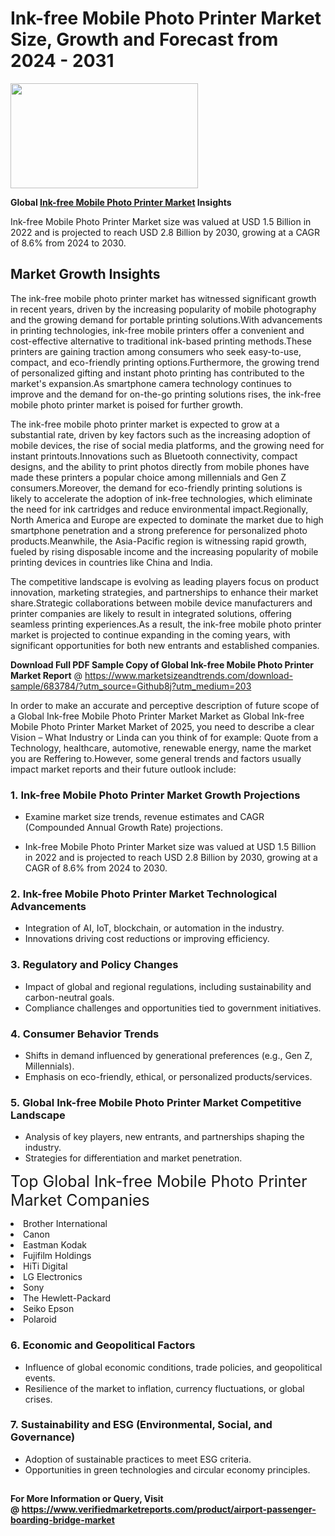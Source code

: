 <H1>Ink-free Mobile Photo Printer Market Size, Growth and Forecast from 2024 - 2031</H1><img class="aligncenter size-medium wp-image-584254" src="https://thirdeyenews.in/wp-content/uploads/2024/09/Global-Market-Research-300x168.jpeg" alt="" width="300" height="168" /><p><strong>Global&nbsp;<a href="https://www.marketsizeandtrends.com/download-sample/683784/?utm_source=Github8j?utm_medium=203">Ink-free Mobile Photo Printer Market</a> Insights</strong></p><p>Ink-free Mobile Photo Printer Market size was valued at USD 1.5 Billion in 2022 and is projected to reach USD 2.8 Billion by 2030, growing at a CAGR of 8.6% from 2024 to 2030.</p><p><h2>Market Growth Insights</h2> <p>The ink-free mobile photo printer market has witnessed significant growth in recent years, driven by the increasing popularity of mobile photography and the growing demand for portable printing solutions.With advancements in printing technologies, ink-free mobile printers offer a convenient and cost-effective alternative to traditional ink-based printing methods.These printers are gaining traction among consumers who seek easy-to-use, compact, and eco-friendly printing options.Furthermore, the growing trend of personalized gifting and instant photo printing has contributed to the market's expansion.As smartphone camera technology continues to improve and the demand for on-the-go printing solutions rises, the ink-free mobile photo printer market is poised for further growth.</p> <p>The ink-free mobile photo printer market is expected to grow at a substantial rate, driven by key factors such as the increasing adoption of mobile devices, the rise of social media platforms, and the growing need for instant printouts.Innovations such as Bluetooth connectivity, compact designs, and the ability to print photos directly from mobile phones have made these printers a popular choice among millennials and Gen Z consumers.Moreover, the demand for eco-friendly printing solutions is likely to accelerate the adoption of ink-free technologies, which eliminate the need for ink cartridges and reduce environmental impact.Regionally, North America and Europe are expected to dominate the market due to high smartphone penetration and a strong preference for personalized photo products.Meanwhile, the Asia-Pacific region is witnessing rapid growth, fueled by rising disposable income and the increasing popularity of mobile printing devices in countries like China and India.<p>The competitive landscape is evolving as leading players focus on product innovation, marketing strategies, and partnerships to enhance their market share.Strategic collaborations between mobile device manufacturers and printer companies are likely to result in integrated solutions, offering seamless printing experiences.As a result, the ink-free mobile photo printer market is projected to continue expanding in the coming years, with significant opportunities for both new entrants and established companies.</p> <p><span class=""><strong>Download Full PDF Sample Copy of Global Ink-free Mobile Photo Printer Market Report</strong> @ <a href="https://www.marketsizeandtrends.com/download-sample/683784/?utm_source=Github8j?utm_medium=203" target="_blank">https://www.marketsizeandtrends.com/download-sample/683784/?utm_source=Github8j?utm_medium=203</a></span></p><p>In order to make an accurate and perceptive description of future scope of a Global&nbsp;Ink-free Mobile Photo Printer Market Market as Global&nbsp;Ink-free Mobile Photo Printer Market Market of 2025, you need to describe a clear Vision &ndash; What Industry or Linda can you think of for example: Quote from a Technology, healthcare, automotive, renewable energy, name the market you are Reffering to.However, some general trends and factors usually impact market reports and their future outlook include:</p><h3>1.&nbsp;<strong>Ink-free Mobile Photo Printer Market Growth Projections</strong></h3><ul><li>Examine market size trends, revenue estimates and CAGR (Compounded Annual Growth Rate) projections.</li><li><p>Ink-free Mobile Photo Printer Market size was valued at USD 1.5 Billion in 2022 and is projected to reach USD 2.8 Billion by 2030, growing at a CAGR of 8.6% from 2024 to 2030.</p></li></ul><h3>2.&nbsp;<strong>Ink-free Mobile Photo Printer Market Technological Advancements</strong></h3><ul><li>Integration of AI, IoT, blockchain, or automation in the industry.</li><li>Innovations driving cost reductions or improving efficiency.</li></ul><h3>3.&nbsp;<strong>Regulatory and Policy Changes</strong></h3><ul><li>Impact of global and regional regulations, including sustainability and carbon-neutral goals.</li><li>Compliance challenges and opportunities tied to government initiatives.</li></ul><h3>4.&nbsp;<strong>Consumer Behavior Trends</strong></h3><ul><li>Shifts in demand influenced by generational preferences (e.g., Gen Z, Millennials).</li><li>Emphasis on eco-friendly, ethical, or personalized products/services.</li></ul><h3>5.&nbsp;<strong>Global Ink-free Mobile Photo Printer Market Competitive Landscape</strong></h3><ul><li>Analysis of key players, new entrants, and partnerships shaping the industry.</li><li>Strategies for differentiation and market penetration.</li></ul><p data-pm-slice="1 1 []"><span style="color: inherit; font-family: inherit; font-size: 25px;">Top Global Ink-free Mobile Photo Printer Market Companies</span></p><div class="" data-test-id=""><p><li>Brother International</li><li> Canon</li><li> Eastman Kodak</li><li> Fujifilm Holdings</li><li> HiTi Digital</li><li> LG Electronics</li><li> Sony</li><li> The Hewlett-Packard</li><li> Seiko Epson</li><li> Polaroid</li></p></div><h3>6.&nbsp;<strong>Economic and Geopolitical Factors</strong></h3><ul><li>Influence of global economic conditions, trade policies, and geopolitical events.</li><li>Resilience of the market to inflation, currency fluctuations, or global crises.</li></ul><h3>7.&nbsp;<strong>Sustainability and ESG (Environmental, Social, and Governance)</strong></h3><ul><li>Adoption of sustainable practices to meet ESG criteria.</li><li>Opportunities in green technologies and circular economy principles.</li></ul><h2><strong style="font-size: 14px;">For More Information or Query, Visit @&nbsp;</strong><a style="background-color: #ffffff; font-size: 14px;" href="https://www.marketsizeandtrends.com/report/ink-free-mobile-photo-printer-market/" target="_blank">https://www.verifiedmarketreports.com/product/airport-passenger-boarding-bridge-market</a></h2>